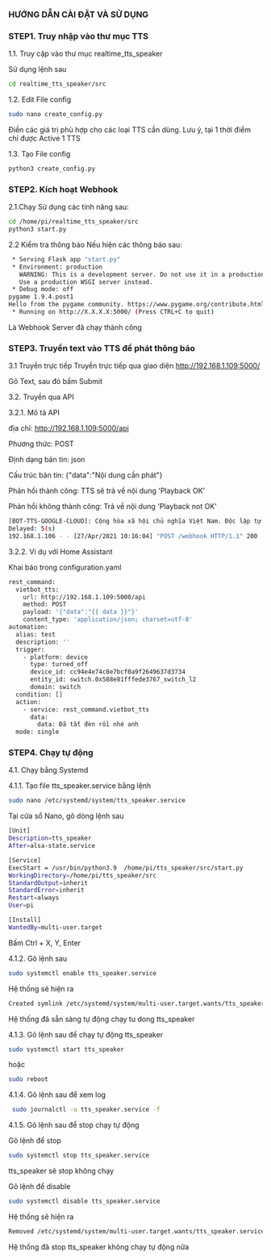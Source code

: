 ### HƯỚNG DẪN CÀI ĐẶT VÀ SỬ DỤNG

### STEP1.  Truy nhập vào thư mục TTS

1.1. Truy cập vào thư mục realtime_tts_speaker

Sử dụng lệnh sau

```sh
cd realtime_tts_speaker/src
```
1.2. Edit File config

```sh
sudo nano create_config.py
```
Điền các giá trị phù hợp cho các loại TTS cần dùng. Lưu ý, tại 1 thời điểm chỉ được Active 1 TTS

1.3. Tạo File config

```sh
python3 create_config.py
```


### STEP2. Kích hoạt Webhook

2.1.Chạy
Sử dụng các tính năng sau:
```sh
cd /home/pi/realtime_tts_speaker/src
python3 start.py
```

2.2 Kiểm tra thông báo
Nếu hiện các thông báo sau:

```sh
 * Serving Flask app "start.py"
 * Environment: production
   WARNING: This is a development server. Do not use it in a production deployment.
   Use a production WSGI server instead.
 * Debug mode: off
pygame 1.9.4.post1
Hello from the pygame community. https://www.pygame.org/contribute.html
 * Running on http://X.X.X.X:5000/ (Press CTRL+C to quit)
```
Là Webhook Server đã chạy thành công

### STEP3. Truyền text vào TTS để phát thông báo

3.1 Truyền trực tiếp
Truyền trực tiếp qua giao diện
 http://192.168.1.109:5000/
 
 Gõ Text, sau đó bấm Submit

3.2. Truyền qua API

3.2.1. Mô tả API

địa chỉ: http://192.168.1.109:5000/api

Phương thức: POST

Định dạng bản tin: json

Cấu trúc bản tin: {"data":"Nội dung cần phát"} 

Phản hồi thành công: TTS sẽ trả về nội dung 'Playback OK'

Phản hồi không thành công: Trả về nội dung 'Playback not OK'

```sh
[BOT-TTS-GOOGLE-CLOUD]: Cộng hòa xã hội chủ nghĩa Việt Nam. Độc lập tự do hạnh phúc
Delayed: 5(s)
192.168.1.106 - - [27/Apr/2021 10:16:04] "POST /webhook HTTP/1.1" 200 -
```

3.2.2. Ví dụ với Home Assistant

Khai báo trong configuration.yaml
```sh
rest_command:
  vietbot_tts:
    url: http://192.168.1.109:5000/api
    method: POST
    payload: '{"data":"{{ data }}"}'
    content_type: 'application/json; charset=utf-8'
automation:
  alias: test
  description: ''
  trigger:
    - platform: device
      type: turned_off
      device_id: cc94e4e74c8e7bcf0a9f2649637d3734
      entity_id: switch.0x588e81fffede3767_switch_l2
      domain: switch
  condition: []
  action:
    - service: rest_command.vietbot_tts
      data:
        data: Đã tắt đèn rồi nhé anh 
  mode: single
```

### STEP4. Chạy tự động

4.1. Chạy bằng Systemd

4.1.1. Tạo file tts_speaker.service bằng lệnh

```sh
sudo nano /etc/systemd/system/tts_speaker.service
```
Tại cửa sổ Nano, gõ dòng lệnh sau

```sh
[Unit]
Description=tts_speaker
After=alsa-state.service

[Service]
ExecStart = /usr/bin/python3.9  /home/pi/tts_speaker/src/start.py
WorkingDirectory=/home/pi/tts_speaker/src
StandardOutput=inherit
StandardError=inherit
Restart=always
User=pi

[Install]
WantedBy=multi-user.target
```
Bấm Ctrl + X, Y, Enter

4.1.2. Gõ lệnh sau

```sh
sudo systemctl enable tts_speaker.service
```
Hệ thống sẽ hiện ra
```sh
Created symlink /etc/systemd/system/multi-user.target.wants/tts_speaker.service → /etc/systemd/system/vtts_speaker.service.
```
Hệ thống đã sẵn sàng tự động chạy tu dong tts_speaker

4.1.3. Gõ lệnh sau để chạy tự động tts_speaker
```sh
sudo systemctl start tts_speaker
```
hoặc
```sh
sudo reboot
```
4.1.4. Gõ lệnh sau để xem log
```sh
 sudo journalctl -u tts_speaker.service -f
```
4.1.5. Gõ lệnh sau để stop chạy tự động 

Gõ lệnh để stop

```sh
sudo systemctl stop tts_speaker.service
```
tts_speaker sẽ stop không chạy

Gõ lệnh để disable

```sh
sudo systemctl disable tts_speaker.service
```

Hệ thống sẽ hiện ra
```sh
Removed /etc/systemd/system/multi-user.target.wants/tts_speaker.service
```
Hệ thống đã stop tts_speaker không chạy tự động nữa
